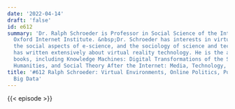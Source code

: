 ```yaml
---
date: '2022-04-14'
draft: 'false'
id: e612
summary: 'Dr. Ralph Schroeder is Professor in Social Science of the Internet at the
  Oxford Internet Institute. &nbsp;Dr. Schroeder has interests in virtual environments,
  the social aspects of e-science, and the sociology of science and technology. He
  has written extensively about virtual reality technology. He is the author of several
  books, including Knowledge Machines: Digital Transformations of the Sciences and
  Humanities, and Social Theory After the Internet: Media, Technology, and Globalization.'
title: '#612 Ralph Schroeder: Virtual Environments, Online Politics, Populism, and
  Big Data'
---
```

{{< episode >}}
